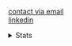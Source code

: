<a href="mailto:kullaphatkajhan@gmail.com"> contact via email </a> <br>
<a href="https://linkedin.com/in/kullaphat-kajhan-ab64232a9"> linkedin </a>

<details>
  <summary>Stats</summary>
  <img src="https://github-readme-stats.vercel.app/api?username=kullph&show_icons=true&theme=light">
  <img src="https://github-readme-stats.vercel.app/api/top-langs/?username=kullph&show_icons=true&theme=light&layout=compact&langs_count=12&hide=jupyter+notebook&&count_private=true">
  <img src="https://streak-stats.demolab.com/?user=kullph&theme=light">
  <img src="https://github.com/kullph/kullph/blob/main/%E0%B8%94%E0%B8%B5%E0%B9%84%E0%B8%8B%E0%B8%99%E0%B9%8C%E0%B8%97%E0%B8%B5%E0%B9%88%E0%B8%A2%E0%B8%B1%E0%B8%87%E0%B9%84%E0%B8%A1%E0%B9%88%E0%B9%84%E0%B8%94%E0%B9%89%E0%B8%95%E0%B8%B1%E0%B9%89%E0%B8%87%E0%B8%8A%E0%B8%B7%E0%B9%88%E0%B8%AD%20(1).png">

</details>
